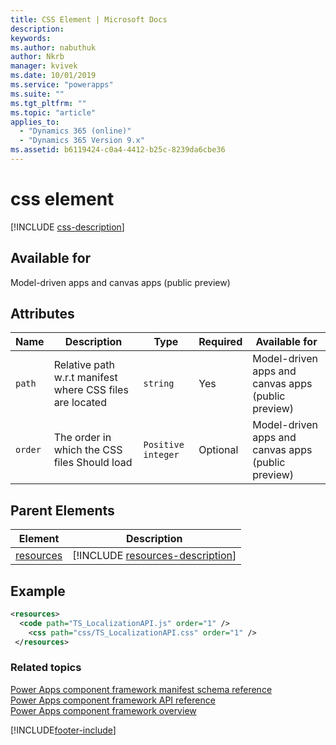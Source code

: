 ```yaml
---
title: CSS Element | Microsoft Docs
description: 
keywords:
ms.author: nabuthuk
author: Nkrb
manager: kvivek
ms.date: 10/01/2019
ms.service: "powerapps"
ms.suite: ""
ms.tgt_pltfrm: ""
ms.topic: "article"
applies_to: 
  - "Dynamics 365 (online)"
  - "Dynamics 365 Version 9.x"
ms.assetid: b6119424-c0a4-4412-b25c-8239da6cbe36
---
```


# css element

[!INCLUDE [css-description](includes/css-description.md)]

## Available for

Model-driven apps and canvas apps (public preview)

## Attributes

|Name|Description|Type|Required|Available for|
|--|--|--|--|-----|
|`path`|Relative path w.r.t manifest where CSS files are located|`string`|Yes|Model-driven apps and canvas apps (public preview) |
|`order`|The order in which the CSS files Should load|`Positive integer`|Optional|Model-driven apps and canvas apps (public preview) |

## Parent Elements

|Element|Description|
|--|--|
|[resources](resources.md)|[!INCLUDE [resources-description](includes/resources-description.md)]|

## Example

```xml
<resources>
  <code path="TS_LocalizationAPI.js" order="1" />
	<css path="css/TS_LocalizationAPI.css" order="1" />
 </resources>
```

### Related topics

[Power Apps component framework manifest schema reference](index.md)<br/>
[Power Apps component framework API reference](../reference/index.md)<br/>
[Power Apps component framework overview](../overview.md)


[!INCLUDE[footer-include](../../../includes/footer-banner.md)]